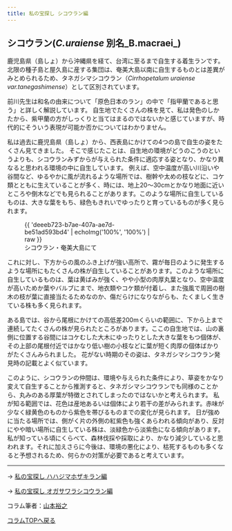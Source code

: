 ```yaml
---
title: 私の宝探し シコウラン編
---
```

シコウラン(_C.uraiense_ 別名_B.macraei_)
--
鹿児島県（島しょ）から沖縄県を経て、台湾に至るまで自生する着生ランです。北限の種子島と屋久島に産する集団は、奄美大島以南に自生するものとは差異がみとめられるため、タネガシマシコウラン（_Cirrhopetalum uraiense var.tanegashimense_）として区別されています。

前川先生は和名の由来について「原色日本のラン」の中で「指甲蘭であると思う」と詳しく解説しています。
自生地でたくさんの株を見て、私は発色のしかたから、紫甲蘭の方がしっくりと当てはまるのではないかと感じていますが、時代的にそういう表現が可能か否かについてはわかりません。

私は過去に鹿児島県（島しょ）から、西表島にかけての4つの島で自生の姿をたくさん見てきました。
そこで感じたことは、自生地の環境がどうのこうのというよりも、シコウランみずからが与えられた条件に適応する姿となり、かなり異なると思われる環境の中に自生しています。
例えば、空中温度が高い川沿いや谷間など、ゆるやかに風が流れるような場所では、樹幹や太めの枝などに、コケ類とともに生えていることが多く、時には、地上20～30cmとかなり地面に近いところや倒木などでも見られることがあります。このような場所に自生しているものは、大きな葉をもち、緑色もきれいでゆったりと育っているものが多く見られます。

<figure style="max-width: 300px;">
{{ 'deeeb723-b7ae-407a-ae7d-be51ad593bd4' | echoImg('100%', '100%') | raw }}
<figcaption>シコウラン・奄美大島にて</figcaption>
</figure>

これに対し、下方からの風のふき上げが強い高所で、霧が毎日のように発生するような場所にもたくさんの株が自生していることがあります。このような場所に自生しているものは、葉は黄ばみが強く、やや小型の肉厚丸葉となり、空中温度が高いためか葉やバルブにまで、地衣類やコケ類が付着し、また強風で周囲の樹木の枝が葉に直接当たるためなのか、傷だらけになりながらも、たくましく生きている株も多く見られます。

ある島では、谷から尾根にかけての高低差200mくらいの範囲に、下から上まで連続してたくさんの株が見られたところがあります。ここの自生地では、山の裏側に位置する谷間にはコケむした大木にゆったりとした大きな葉をもつ個体が、その上部の尾根付近ではかなり低い樹の小枝などに葉が短く肉厚の個体ばかりがたくさんみられました。
花がない時期のその姿は、タネガシマシコウラン発見時の記載とよく似ています。

このように、シコウランの仲間は、環境や与えられた条件により、草姿をかなり変えて自生することから推測すると、タネガシマシコウランでも同様のことから、丸みのある厚葉が特徴とされてしまったのではないかと考えられます。
私が知る範囲では、花色は産地あるいは個体により若干の差がみられます。赤味が少なく緑黄色のものから紫色を帯びるものまでの変化が見られます。
日が強めに当たる場所では、側がく片の外側の紅紫色も強くあらわれる傾向があり、反対にやや暗い場所に自生している株は、淡緑色から淡紫色になる傾向があります。
私が知っている頃にくらべて、森林伐採や採取により、かなり減少していると思われます。それに加えさらに今後は、環境の悪化により、枯死するものも多くなると予想されるため、何らかの対策が必要であると考えています。<hr />

→ [私の宝探し ハハジマホザキラン編](news/adventure_for_hahazimahozakiran)

→ [私の宝探し オガサワラシコウラン編](news/adventure_for_ogasawarashikouran)

コラム筆者：[山本裕之](/columns/authors/yamamoto_hiroshi)

[コラムTOPへ戻る](news/list?tag=Column)
